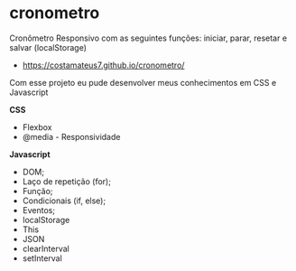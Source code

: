 # cronometro
Cronômetro Responsivo com as seguintes funções: iniciar, parar, resetar e salvar (localStorage)
- https://costamateus7.github.io/cronometro/


Com esse projeto eu pude desenvolver meus conhecimentos em CSS e Javascript

**CSS** 

- Flexbox
- @media - Responsividade

**Javascript**

- DOM;
- Laço de repetição (for);
- Função;
- Condicionais (if, else);
- Eventos;
- localStorage
- This
- JSON
- clearInterval
- setInterval
